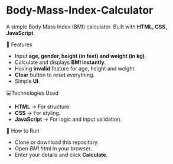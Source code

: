 # Body-Mass-Index-Calculator
A simple Body Mass Index (BMI) calculator. Built with **HTML, CSS, JavaScript**.

🌟 Features
  - Input **age, gender, height (in feet) and weight (in kg)**.
  - Calculate and displays **BMI instantly**.
  - Having **invalid** feature for age, height and weight.
  - **Clear** button to reset everything.
  - Simple **UI**.

💻Technologies Used
  - **HTML** → For structure.
  - **CSS** → For styling.
  - **JavaScript** → For logic and input validation.

🚀 How to Run
  - Clone or download this repository.
  - Open *BMI.html* in your browser.  
  - Enter your details and click **Calculate**. 
  
